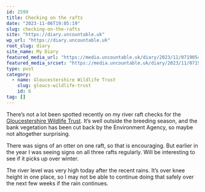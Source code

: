 ```yaml
---
id: 2599
title: Checking on the rafts
date: "2023-11-06T19:05:19"
slug: checking-on-the-rafts
site: "https://diary.uncountable.uk"
wp_url: "https://diary.uncountable.uk"
root_slug: diary
site_name: My Diary
featured_media_url: "https://media.uncountable.uk/diary/2023/11/07190547/IMG20231106141024.webp"
featured_media_srcset: "https://media.uncountable.uk/diary/2023/11/07190547/IMG20231106141024-300x158.webp 300w, https://media.uncountable.uk/diary/2023/11/07190547/IMG20231106141024-1024x539.webp 1024w, https://media.uncountable.uk/diary/2023/11/07190547/IMG20231106141024-150x150.webp 150w, https://media.uncountable.uk/diary/2023/11/07190547/IMG20231106141024-640x337.webp 640w, https://media.uncountable.uk/diary/2023/11/07190547/IMG20231106141024.webp 2000w"
type: post
category:
  - name: Gloucestershire Wildlife Trust
    slug: gloucs-wildlife-trust
    id: 6
tag: []
---
```



<p>There&#8217;s not a lot been spotted recently on my river raft checks for the <a href="https://www.gloucestershirewildlifetrust.co.uk/volunteer">Gloucestershire Wildlife Trust</a>.  It&#8217;s well outside the breeding season, and the bank vegetation has been cut back by the Environment Agency, so maybe not altogether surprising.</p>



<p>There was signs of an otter on one raft, so that is encouraging.  But earlier in the year I was seeing signs on all three rafts regularly.  Will be interesting to see if it picks up over winter.</p>



<p>The river level was very high today after the recent rains.  It&#8217;s over knee height in one place, so I may not be able to continue doing that safely over the next few weeks if the rain continues.</p>
